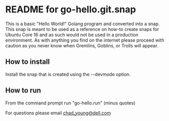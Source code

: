 [//]: # (Created on: August 23, 2017)
[//]: # (Author: Chad Young)
[//]: # (Contact: chad.young@dell.com)


# README for go-hello.git.snap
This is a basic "Hello World!" Golang program and converted into a snap. This
snap is meant to be used as a reference on how-to create snaps for Ubuntu Core
16 and as such would not be used in a production environment. As with anything
you find on the internet please proceed with caution as you never know when
Gremlins, Goblins, or Trolls will appear.  

## How to install
Install the snap that is created using the --devmode option.  

## How to run
From the command prompt run "go-hello.run" (minus quotes)  
  
  For questions please email <chad_young@dell.com>

